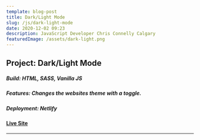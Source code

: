 ```yaml
---
template: blog-post
title: Dark/Light Mode
slug: /js/dark-light-mode
date: 2020-12-02 09:23
description: JavaScript Developer Chris Connelly Calgary
featuredImage: /assets/dark-light.png
---
```

## Project: Dark/Light Mode

##### Build: HTML, SASS, Vanilla JS

##### Features: Changes the websites theme with a toggle.

##### Deployment: Netlify

#### [Live Site](https://light-dark-mode-ccdd.netlify.app/)

- - -